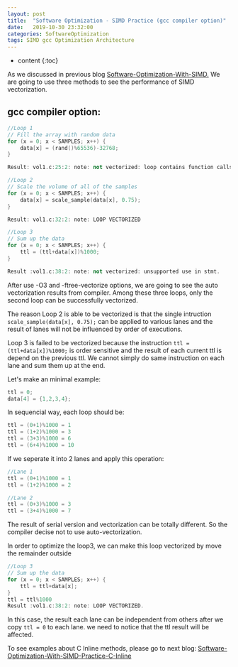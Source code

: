 ```yaml
---
layout: post
title:  "Software Optimization - SIMD Practice (gcc compiler option)"
date:   2019-10-30 23:32:00
categories: SoftwareOptimization
tags: SIMD gcc Optimization Architecture
---
```

* content
{:toc}

As we discussed in previous blog <a href="../Software-Optimization-With-SIMD">Software-Optimization-With-SIMD.</a>
We are going to use three methods to see the performance of SIMD vectorization.

## gcc compiler option:

```c++
//Loop 1
// Fill the array with random data
for (x = 0; x < SAMPLES; x++) {
    data[x] = (rand()%65536)-32768;
}

Result: vol1.c:25:2: note: not vectorized: loop contains function calls or data references that cannot be analyzed
```

```c++
//Loop 2
// Scale the volume of all of the samples
for (x = 0; x < SAMPLES; x++) {
    data[x] = scale_sample(data[x], 0.75);
}

Result: vol1.c:32:2: note: LOOP VECTORIZED
```

```c++
//Loop 3
// Sum up the data
for (x = 0; x < SAMPLES; x++) {
    ttl = (ttl+data[x])%1000;
}

Result :vol1.c:38:2: note: not vectorized: unsupported use in stmt.
```

After use -O3 and -ftree-vectorize options, we are going to see the auto vectorization results from compiler. Among these three loops, only the second loop can be successfully vectorized. 

The reason Loop 2 is able to be vectorized is that the single intruction ```scale_sample(data[x], 0.75);``` can be applied to various lanes and the result of lanes will not be influenced by order of executions. 

Loop 3 is failed to be vectorized because the instruction ```ttl = (ttl+data[x])%1000;``` is order sensitive and the result of each current ttl is depend on the previous ttl. We cannot simply do same instruction on each lane and sum them up at the end. 

Let's make an minimal example:

```c++
ttl = 0;
data[4] = {1,2,3,4};
```

In sequencial way, each loop should be:
```c++
ttl = (0+1)%1000 = 1
ttl = (1+2)%1000 = 3
ttl = (3+3)%1000 = 6
ttl = (6+4)%1000 = 10
```

If we seperate it into 2 lanes and apply this operation:
```c++
//Lane 1
ttl = (0+1)%1000 = 1
ttl = (1+2)%1000 = 2

//Lane 2
ttl = (0+3)%1000 = 3
ttl = (3+4)%1000 = 7
```
The result of serial version and vectorization can be totally different. So the compiler decise not to use auto-vectorization.

In order to optimize the loop3, we can make this loop vectorized by move the remainder outside


```c++
//Loop 3
// Sum up the data
for (x = 0; x < SAMPLES; x++) {
    ttl = ttl+data[x];
}
ttl = ttl%1000
Result :vol1.c:38:2: note: LOOP VECTORIZED.
```

In this case, the result each lane can be independent from others after we copy ```ttl = 0``` to each lane. we need to notice that the ttl result will be affected.

To see examples about C Inline methods, please go to next blog: <a href="../../31/Software-Optimization-With-SIMD-Practice-C-Inline">Software-Optimization-With-SIMD-Practice-C-Inline</a>